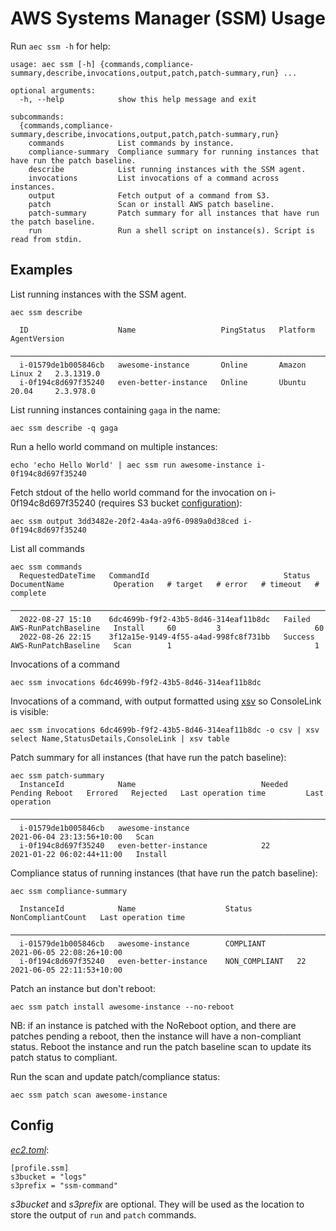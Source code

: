 # AWS Systems Manager (SSM) Usage

Run `aec ssm -h` for help:

<!-- [[[cog
import cog
from aec.main import build_parser
cog.out(f"```\n{build_parser()._subparsers._actions[1].choices['ssm'].format_help()}```")
]]] -->

```
usage: aec ssm [-h] {commands,compliance-summary,describe,invocations,output,patch,patch-summary,run} ...

optional arguments:
  -h, --help            show this help message and exit

subcommands:
  {commands,compliance-summary,describe,invocations,output,patch,patch-summary,run}
    commands            List commands by instance.
    compliance-summary  Compliance summary for running instances that have run the patch baseline.
    describe            List running instances with the SSM agent.
    invocations         List invocations of a command across instances.
    output              Fetch output of a command from S3.
    patch               Scan or install AWS patch baseline.
    patch-summary       Patch summary for all instances that have run the patch baseline.
    run                 Run a shell script on instance(s). Script is read from stdin.
```

<!-- [[[end]]] -->

## Examples

List running instances with the SSM agent.

```
aec ssm describe

  ID                    Name                   PingStatus   Platform         AgentVersion
 ─────────────────────────────────────────────────────────────────────────────────────────
  i-01579de1b005846cb   awesome-instance       Online       Amazon Linux 2   2.3.1319.0
  i-0f194c8d697f35240   even-better-instance   Online       Ubuntu 20.04     2.3.978.0
```

List running instances containing `gaga` in the name:

```
aec ssm describe -q gaga
```

Run a hello world command on multiple instances:

```
echo 'echo Hello World' | aec ssm run awesome-instance i-0f194c8d697f35240
```

Fetch stdout of the hello world command for the invocation on i-0f194c8d697f35240 (requires S3 bucket [configuration](##Config)):

```
aec ssm output 3dd3482e-20f2-4a4a-a9f6-0989a0d38ced i-0f194c8d697f35240
```

List all commands

```
aec ssm commands
  RequestedDateTime   CommandId                              Status     DocumentName           Operation   # target   # error   # timeout   # complete
 ──────────────────────────────────────────────────────────────────────────────────────────────────────────────────────────────────────────────────────
  2022-08-27 15:10    6dc4699b-f9f2-43b5-8d46-314eaf11b8dc   Failed     AWS-RunPatchBaseline   Install     60         3                     60
  2022-08-26 22:15    3f12a15e-9149-4f55-a4ad-998fc8f731bb   Success    AWS-RunPatchBaseline   Scan        1                                1
```

Invocations of a command

```
aec ssm invocations 6dc4699b-f9f2-43b5-8d46-314eaf11b8dc
```

Invocations of a command, with output formatted using [xsv](https://github.com/BurntSushi/xsv) so ConsoleLink is visible:

```
aec ssm invocations 6dc4699b-f9f2-43b5-8d46-314eaf11b8dc -o csv | xsv select Name,StatusDetails,ConsoleLink | xsv table
```

Patch summary for all instances (that have run the patch baseline):

```
aec ssm patch-summary
  InstanceId            Name                            Needed   Pending Reboot   Errored   Rejected   Last operation time         Last operation
 ─────────────────────────────────────────────────────────────────────────────────────────────────────────────────────────────────────────────────────
  i-01579de1b005846cb   awesome-instance                                                               2021-06-04 23:13:56+10:00   Scan
  i-0f194c8d697f35240   even-better-instance            22                                             2021-01-22 06:02:44+11:00   Install
```

Compliance status of running instances (that have run the patch baseline):

```
aec ssm compliance-summary

  InstanceId            Name                    Status          NonCompliantCount   Last operation time
 ───────────────────────────────────────────────────────────────────────────────────────────────────────────────────────
  i-01579de1b005846cb   awesome-instance        COMPLIANT                           2021-06-05 22:08:26+10:00
  i-0f194c8d697f35240   even-better-instance    NON_COMPLIANT   22                  2021-06-05 22:11:53+10:00
```

Patch an instance but don't reboot:

```
aec ssm patch install awesome-instance --no-reboot
```

NB: if an instance is patched with the NoReboot option, and there are patches pending a reboot, then the instance will have a non-compliant status. Reboot the instance and run the patch baseline scan to update its patch status to compliant.

Run the scan and update patch/compliance status:

```
aec ssm patch scan awesome-instance
```

## Config

[_ec2.toml_](../src/aec/config-example/ec2.toml):

```
[profile.ssm]
s3bucket = "logs"
s3prefix = "ssm-command"
```

_s3bucket_ and _s3prefix_ are optional. They will be used as the location to store the output of `run` and `patch` commands.
